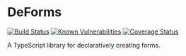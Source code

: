 # DeForms 

[![Build Status](https://travis-ci.org/NetsydeMiro/deforms.svg?branch=master)](https://travis-ci.org/NetsydeMiro/deforms) 
[![Known Vulnerabilities](https://snyk.io/test/github/NetsydeMiro/deforms/badge.svg)](https://snyk.io/test/github/NetsydeMiro/deforms) 
[![Coverage Status](https://coveralls.io/repos/github/NetsydeMiro/deforms/badge.svg?branch=master)](https://coveralls.io/github/NetsydeMiro/deforms?branch=master) 


A TypeScript library for declaratively creating forms.